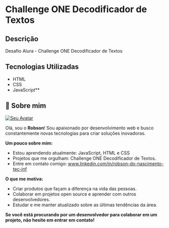 # Challenge ONE Decodificador de Textos

## Descrição

Desafio Alura - Challenge ONE Decodificador de Textos

## Tecnologias Utilizadas

* <i class="fa-brands fa-html5"></i> HTML
* <i class="fa-brands fa-css3-alt"></i> CSS
* <i class="fa-brands fa-js"></i> JavaScript**
  
## 🚀 Sobre mim

[![Seu Avatar](https://avatars.githubusercontent.com/u/174292359?s=400&u=c7ed6bc153530cc7d19530aadef0c2bbb2a35891&v=4)](https://github.com/u/174292359?s=400&u=c7ed6bc153530cc7d19530aadef0c2bbb2a35891&v=4)

Olá, sou o **Robson**!  Sou apaixonado por desenvolvimento web e busco constantemente novas tecnologias para criar soluções inovadoras.

**Um pouco sobre mim:**

*  Estou aprendendo atualmente: JavaScript, HTML e CSS
*  Projetos que me orgulham: Challenge ONE Decodificador de Textos.
*  Entre em contato comigo: www.linkedin.com/in/robson-do-nascimento-tec-inf

**O que me motiva:**

*  Criar produtos que façam a diferença na vida das pessoas.
*  Colaborar em projetos open source e aprender com outros desenvolvedores.
*  Estudar e me manter atualizado sobre as últimas tendências da área.

**Se você está procurando por um desenvolvedor para colaborar em um projeto, não hesite em entrar em contato!** 



